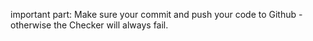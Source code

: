  important part: Make sure your commit and push your code to Github - otherwise the Checker will always fail.
